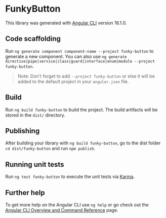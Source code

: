 # FunkyButton

This library was generated with [Angular CLI](https://github.com/angular/angular-cli) version 16.1.0.

## Code scaffolding

Run `ng generate component component-name --project funky-button` to generate a new component. You can also use `ng generate directive|pipe|service|class|guard|interface|enum|module --project funky-button`.
> Note: Don't forget to add `--project funky-button` or else it will be added to the default project in your `angular.json` file. 

## Build

Run `ng build funky-button` to build the project. The build artifacts will be stored in the `dist/` directory.

## Publishing

After building your library with `ng build funky-button`, go to the dist folder `cd dist/funky-button` and run `npm publish`.

## Running unit tests

Run `ng test funky-button` to execute the unit tests via [Karma](https://karma-runner.github.io).

## Further help

To get more help on the Angular CLI use `ng help` or go check out the [Angular CLI Overview and Command Reference](https://angular.io/cli) page.
